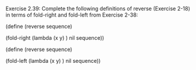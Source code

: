  Exercise 2.39: Complete the following definitions of reverse (Exercise 2-18) in terms of fold-right and fold-left from Exercise 2-38:

(define (reverse sequence)

  (fold-right (lambda (x y) ) nil sequence))

 

(define (reverse sequence)

  (fold-left (lambda (x y) ) nil sequence))
